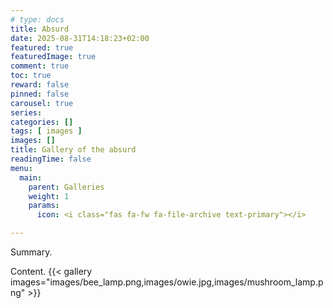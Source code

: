 ```yaml
---
# type: docs 
title: Absurd
date: 2025-08-31T14:18:23+02:00
featured: true
featuredImage: true
comment: true
toc: true
reward: false
pinned: false
carousel: true
series:
categories: []
tags: [ images ]
images: []
title: Gallery of the absurd
readingTime: false
menu:
  main:
    parent: Galleries
    weight: 1
    params:
      icon: <i class="fas fa-fw fa-file-archive text-primary"></i>

---
```


Summary.

<!--more-->
Content.
{{< gallery images="images/bee_lamp.png,images/owie.jpg,images/mushroom_lamp.png" >}}